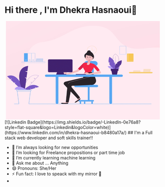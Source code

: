 # Hi there , I'm Dhekra Hasnaoui👋
<img align="right" alt="GIF" src="https://github.com/dhekra77/dhekra77/blob/main/coder.gif?raw=true" width="500" height="320" />
[![Linkedin Badge](https://img.shields.io/badge/-LinkedIn-0e76a8?style=flat-square&logo=Linkedin&logoColor=white)](https://www.linkedin.com/in/dhekra-hasnaoui-b8480a17a/)
## I'm a Full stack web developer and soft skills trainer!!




- 🔭 I’m always looking for new opportunities 
- 👯 I’m looking for Freelance propositions or part time job
- 🌱 I’m currently learning machine learning 
- 💬 Ask me about ... Anything
- 😄 Pronouns: She/Her
- ⚡ Fun fact: I love to speack with my mirror 🤣 
- <br/>

